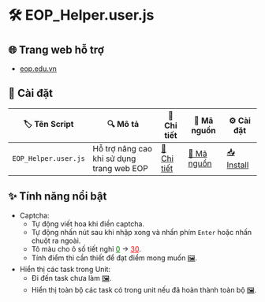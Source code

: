 # 🛠 EOP_Helper.user.js

## 🌐 **Trang web hỗ trợ**

-   [eop.edu.vn](https://eop.edu.vn/)

## 🚀 **Cài đặt**

| 🏷️ Tên Script        | 🔍 Mô tả                                  | 📖 Chi tiết                                 | 📝 Mã nguồn                               | ⚙️ Cài đặt                                         |
| -------------------- | ----------------------------------------- | ------------------------------------------- | ----------------------------------------- | -------------------------------------------------- |
| `EOP_Helper.user.js` | Hỗ trợ nâng cao khi sử dụng trang web EOP | [📖 Chi tiết](./Docs/EOP_Helper.user.js.md) | [📝 Mã nguồn](Scripts/EOP_Helper.user.js) | [📥 Install](.Scripts/EOP_Helper.user.js?raw=true) |

## ✨ **Tính năng nổi bật**

-   Captcha:
    -   Tự động viết hoa khi điền captcha. 
    -   Tự động nhấn nút sau khi nhập xong và nhấn phím `Enter` hoặc nhấn chuột ra ngoài.
    -   Tô màu cho ô số tiết nghỉ <a href="/assets/images/EOP_Helper.user.js/Buoi_nghi_it.png" style="color:green">0</a> -> <a href="/assets/images/EOP_Helper.user.js/Buoi_nghi_nhieu.png" style="color:red">30</a>.
    -   Tính điểm thi cần thiết để đạt điểm mong muốn [🖼️](/assets/images/EOP_Helper.user.js/Buoi_nghi_it.png).
-   Hiển thị các task trong Unit:
    -   Đi đến task chưa làm [🖼️](assets/images/EOP_Helper.user.js/Some_task_dont_done.jpeg).
    -   Hiển thị toàn bộ các task có trong unit nếu đã hoàn thành toàn bộ [🖼️](/assets/images/EOP_Helper.user.js/All_task_done.jpeg).
